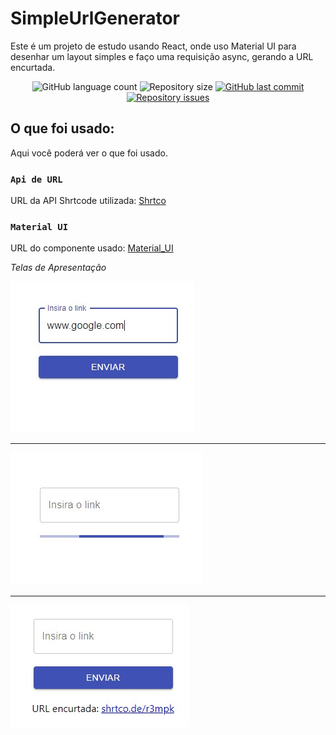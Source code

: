 # SimpleUrlGenerator

Este é um projeto de estudo usando React, onde uso Material UI para desenhar um layout simples e faço uma requisição async, gerando a URL encurtada.


<p align="center">
  <img alt="GitHub language count" src="https://img.shields.io/github/languages/count/Douglasweb/SimpleUrlGenerator">

  <img alt="Repository size" src="https://img.shields.io/github/repo-size/Douglasweb/SimpleUrlGenerator">
  
  <a href="https://github.com/Douglasweb/ApiCore/SimpleUrlGenerator/master">
    <img alt="GitHub last commit" src="https://img.shields.io/github/last-commit/Douglasweb/SimpleUrlGenerator">
  </a>

  <a href="https://github.com/Douglasweb/SimpleUrlGenerator/issues">
    <img alt="Repository issues" src="https://img.shields.io/github/issues/Douglasweb/SimpleUrlGenerator">
  </a>
</p>

## O que foi usado:

Aqui você poderá ver o que foi usado.


### `Api de URL`

URL da API Shrtcode utilizada: [Shrtco](https://app.shrtco.de/docs)


### `Material UI` 

URL do componente usado: [Material_UI](https://material-ui.com/)



*Telas de Apresentação*


![Tela Inicial](https://github.com/Douglasweb/SimpleUrlGenerator/blob/main/link/src/assets/tela1.jpg "Tela Inicial")

-------------------

![Tela com Loading](https://github.com/Douglasweb/SimpleUrlGenerator/blob/main/link/src/assets/tela2.jpg "Tela com Loading")

-------------------

![Tela Final](https://github.com/Douglasweb/SimpleUrlGenerator/blob/main/link/src/assets/tela3.jpg "Tela Final")